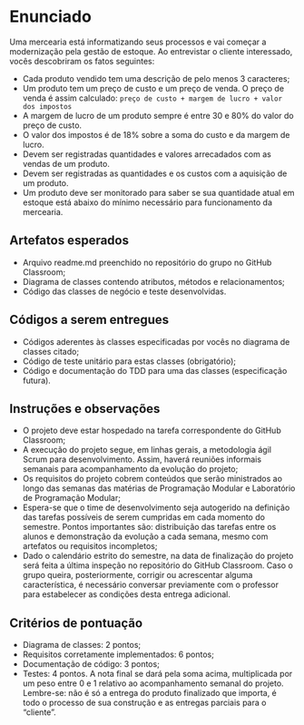 # Enunciado

Uma mercearia está informatizando seus processos e vai começar a modernização pela gestão de estoque. Ao entrevistar o cliente interessado, vocês descobriram os fatos seguintes:

- Cada produto vendido tem uma descrição de pelo menos 3 caracteres;
- Um produto tem um preço de custo e um preço de venda. O preço de venda é assim calculado: ``preço de custo + margem de lucro + valor dos impostos``
- A margem de lucro de um produto sempre é entre 30 e 80% do valor do preço de custo.
- O valor dos impostos é de 18% sobre a soma do custo e da margem de lucro.
- Devem ser registradas quantidades e valores arrecadados com as vendas de um produto.
- Devem ser registradas as quantidades e os custos com a aquisição de um produto.
- Um produto deve ser monitorado para saber se sua quantidade atual em estoque está abaixo do mínimo necessário para funcionamento da mercearia.

## Artefatos esperados

- Arquivo readme.md preenchido no repositório do grupo no GitHub Classroom;
- Diagrama de classes contendo atributos, métodos e relacionamentos;  
- Código das classes de negócio e teste desenvolvidas.  

## Códigos a serem entregues

- Códigos aderentes às classes especificadas por vocês no diagrama de classes citado;
- Código de teste unitário para estas classes (obrigatório);
- Código e documentação do TDD para uma das classes (especificação futura).  

## Instruções e observações

- O projeto deve estar hospedado na tarefa correspondente do GitHub Classroom;
- A execução do projeto segue, em linhas gerais, a metodologia ágil Scrum para desenvolvimento. Assim, haverá reuniões informais semanais para acompanhamento da evolução do projeto;
- Os requisitos do projeto cobrem conteúdos que serão ministrados ao longo das semanas das matérias de Programação Modular e Laboratório de Programação Modular;
- Espera-se que o time de desenvolvimento seja autogerido na definição das tarefas possíveis de serem cumpridas em cada momento do semestre. Pontos importantes são: distribuição das tarefas entre os alunos e demonstração da evolução a cada semana, mesmo com artefatos ou requisitos incompletos;
- Dado o calendário estrito do semestre, na data de finalização do projeto será feita a última inspeção no repositório do GitHub Classroom.  Caso o grupo queira, posteriormente, corrigir ou acrescentar alguma característica, é necessário conversar previamente com o professor para estabelecer as condições desta entrega adicional.  

## Critérios de pontuação

- Diagrama de classes: 2 pontos;
- Requisitos corretamente implementados: 6 pontos;
- Documentação de código: 3 pontos;
- Testes: 4 pontos. A nota final se dará pela soma acima, multiplicada por um peso entre 0 e 1 relativo ao acompanhamento semanal do projeto. Lembre-se: não é só a entrega do produto finalizado que importa, é todo o processo de sua construção e as entregas parciais para o “cliente”.
